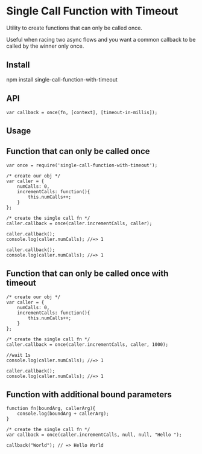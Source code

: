 # Single Call Function with Timeout

Utility to create functions that can only be called once.

Useful when racing two async flows and you want a common callback to be called by the winner only once.

## Install

npm install single-call-function-with-timeout

## API

	var callback = once(fn, [context], [timeout-in-millis]);

## Usage

## Function that can only be called once

	var once = require('single-call-function-with-timeout');

	/* create our obj */
	var caller = {
		numCalls: 0,
		incrementCalls: function(){
			this.numCalls++;
		}
	};

	/* create the single call fn */
	caller.callback = once(caller.incrementCalls, caller);

	caller.callback();
	console.log(caller.numCalls); //=> 1

	caller.callback();
	console.log(caller.numCalls); //=> 1

## Function that can only be called once with timeout

	/* create our obj */
	var caller = {
		numCalls: 0,
		incrementCalls: function(){
			this.numCalls++;
		}
	};

	/* create the single call fn */
	caller.callback = once(caller.incrementCalls, caller, 1000);

	//wait 1s
	console.log(caller.numCalls); //=> 1

	caller.callback();
	console.log(caller.numCalls); //=> 1

## Function with additional bound parameters
	
	function fn(boundArg, callerArg){
		console.log(boundArg + callerArg);
	}

	/* create the single call fn */
	var callback = once(caller.incrementCalls, null, null, "Hello ");
	
	callback("World"); // => Hello World
